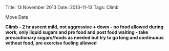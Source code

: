 Title: 13 November 2013
Date: 2013-11-13
Tags: Climb

Move Date

**Climb - 2 hr ascent mild, not aggressive + down - no food allowed during work, only liquid sugars and pre food and post food waiting - take precautionary sugars/foods as needed but try to go long and continuous without food, pre exercise fueling allowed**